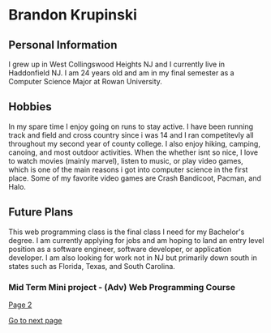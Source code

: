 # Brandon Krupinski 

## Personal Information

I grew up in West Collingswood Heights NJ and I currently live in Haddonfield NJ. I am 24 years old and am in my final semester as a Computer Science Major at Rowan University. 

## Hobbies

In my spare time I enjoy going on runs to stay active. I have been running track and field and cross country since i was 14 and I ran competitevly all throughout my second year of county college. I also enjoy hiking, camping, canoing, and most outdoor activities. When the whether isnt so nice, I love to watch movies (mainly marvel), listen to music, or play video games, which is one of the main reasons i got into computer science in the first place. Some of my favorite video games are Crash Bandicoot, Pacman, and Halo.

## Future Plans

This web programming class is the final class I need for my Bachelor's degree. I am currently applying for jobs and am hoping to land an entry level position as a software engineer, software developer, or application developer. I am also looking for work not in NJ but primarily down south in states such as Florida, Texas, and South Carolina. 

### Mid Term Mini project  - (Adv) Web Programming Course

[Page 2](educationemployment.md)

<a href="./educationemployment">Go to next page</a>

